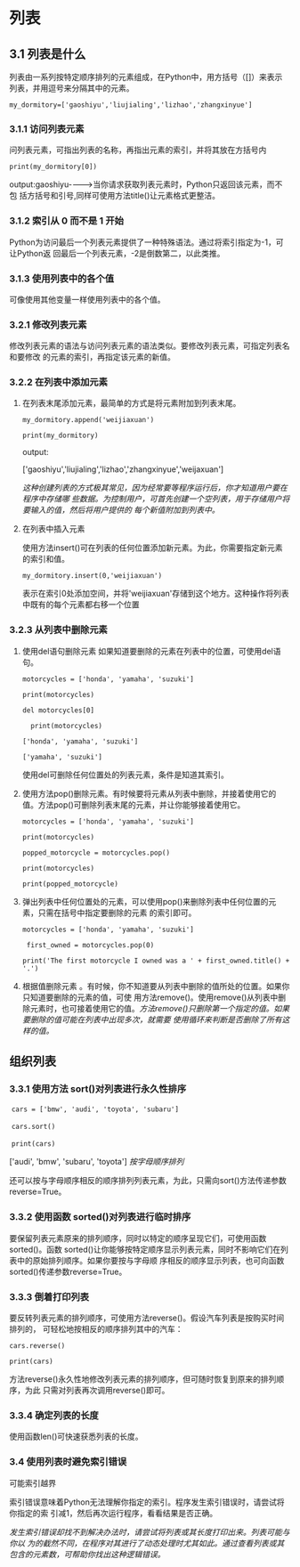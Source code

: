 # 列表

## 3.1 列表是什么

列表由一系列按特定顺序排列的元素组成，在Python中，用方括号（[]）来表示列表，并用逗号来分隔其中的元素。

`my_dormitory=['gaoshiyu','liujialing','lizhao','zhangxinyue']`

### 3.1.1 访问列表元素

问列表元素，可指出列表的名称，再指出元素的索引，并将其放在方括号内

`print(my_dormitory[0])`

output:gaoshiyu---->当你请求获取列表元素时，Python只返回该元素，而不包 括方括号和引号,同样可使用方法title()让元素格式更整洁。

### 3.1.2 索引从 0 而不是 1 开始

Python为访问最后一个列表元素提供了一种特殊语法。通过将索引指定为-1，可让Python返 回最后一个列表元素，-2是倒数第二，以此类推。

### 3.1.3 使用列表中的各个值

可像使用其他变量一样使用列表中的各个值。

### 3.2.1 修改列表元素

修改列表元素的语法与访问列表元素的语法类似。要修改列表元素，可指定列表名和要修改 的元素的索引，再指定该元素的新值。

### 3.2.2 在列表中添加元素

1. 在列表末尾添加元素，最简单的方式是将元素附加到列表末尾。

   `my_dormitory.append('weijiaxuan')`

   `print(my_dormitory)`

   output:

   ['gaoshiyu','liujialing','lizhao','zhangxinyue','weijaxuan']

   *这种创建列表的方式极其常见，因为经常要等程序运行后，你才知道用户要在程序中存储哪 些数据。为控制用户，可首先创建一个空列表，用于存储用户将要输入的值，然后将用户提供的 每个新值附加到列表中。*

2. 在列表中插入元素

   使用方法insert()可在列表的任何位置添加新元素。为此，你需要指定新元素的索引和值。

   `my_dormitory.insert(0,'weijiaxuan')`

   表示在索引0处添加空间，并将'weijiaxuan'存储到这个地方。这种操作将列表中既有的每个元素都右移一个位置

### 3.2.3 从列表中删除元素

1. 使用del语句删除元素 如果知道要删除的元素在列表中的位置，可使用del语句。

   ` motorcycles = ['honda', 'yamaha', 'suzuki']  `

   `print(motorcycles)  `

   `del motorcycles[0]`

   `  print(motorcycles)`

   `['honda', 'yamaha', 'suzuki'] `

   ` ['yamaha', 'suzuki'] `

   使用del可删除任何位置处的列表元素，条件是知道其索引。

2. 使用方法pop()删除元素。有时候要将元素从列表中删除，并接着使用它的值。方法pop()可删除列表末尾的元素，并让你能够接着使用它。

   `motorcycles = ['honda', 'yamaha', 'suzuki'] `

   ` print(motorcycles)  `

   `popped_motorcycle = motorcycles.pop()  `

   ` print(motorcycles) ` 

   ` print(popped_motorcycle) `

3. 弹出列表中任何位置处的元素，可以使用pop()来删除列表中任何位置的元素，只需在括号中指定要删除的元素 的索引即可。

   `motorcycles = ['honda', 'yamaha', 'suzuki']`

   ` first_owned = motorcycles.pop(0)`

     ` print('The first motorcycle I owned was a ' + first_owned.title() + '.') `

4. 根据值删除元素 。有时候，你不知道要从列表中删除的值所处的位置。如果你只知道要删除的元素的值，可使 用方法remove()。使用remove()从列表中删除元素时，也可接着使用它的值。*方法remove()只删除第一个指定的值。如果要删除的值可能在列表中出现多次，就需要 使用循环来判断是否删除了所有这样的值。*

## 组织列表

### 3.3.1 使用方法 sort()对列表进行永久性排序

​	`cars = ['bmw', 'audi', 'toyota', 'subaru']  `

​	`cars.sort()`

​	` print(cars) `

['audi', 'bmw', 'subaru', 'toyota'] *按字母顺序排列*

还可以按与字母顺序相反的顺序排列列表元素，为此，只需向sort()方法传递参数 reverse=True。

### 3.3.2 使用函数 sorted()对列表进行临时排序

要保留列表元素原来的排列顺序，同时以特定的顺序呈现它们，可使用函数sorted()。函数 sorted()让你能够按特定顺序显示列表元素，同时不影响它们在列表中的原始排列顺序。如果你要按与字母顺 序相反的顺序显示列表，也可向函数sorted()传递参数reverse=True。

### 3.3.3 倒着打印列表

要反转列表元素的排列顺序，可使用方法reverse()。假设汽车列表是按购买时间排列的， 可轻松地按相反的顺序排列其中的汽车：

`cars.reverse()`

`print(cars)`

方法reverse()永久性地修改列表元素的排列顺序，但可随时恢复到原来的排列顺序，为此 只需对列表再次调用reverse()即可。

### 3.3.4 确定列表的长度

使用函数len()可快速获悉列表的长度。

### 3.4 使用列表时避免索引错误

可能索引越界

索引错误意味着Python无法理解你指定的索引。程序发生索引错误时，请尝试将你指定的索 引减1，然后再次运行程序，看看结果是否正确。

*发生索引错误却找不到解决办法时，请尝试将列表或其长度打印出来。列表可能与你以 为的截然不同，在程序对其进行了动态处理时尤其如此。通过查看列表或其包含的元素数，可帮助你找出这种逻辑错误。*